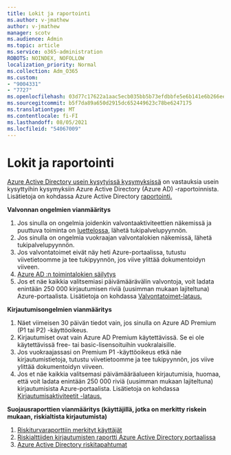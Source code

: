 ```yaml
---
title: Lokit ja raportointi
ms.author: v-jmathew
author: v-jmathew
manager: scotv
ms.audience: Admin
ms.topic: article
ms.service: o365-administration
ROBOTS: NOINDEX, NOFOLLOW
localization_priority: Normal
ms.collection: Adm_O365
ms.custom:
- "9004331"
- "7727"
ms.openlocfilehash: 03d77c17622a1aac5ecb035bb5b73efdbbfe5e6b141e6b266eef8783f612c8b2
ms.sourcegitcommit: b5f7da89a650d2915dc652449623c78be6247175
ms.translationtype: MT
ms.contentlocale: fi-FI
ms.lasthandoff: 08/05/2021
ms.locfileid: "54067009"
---
```

# <a name="logs-and-reporting"></a>Lokit ja raportointi

[Azure Active Directory usein kysytyissä kysymyksissä](https://docs.microsoft.com/azure/active-directory/active-directory-reporting-faq) on vastauksia usein kysyttyihin kysymyksiin Azure Active Directory (Azure AD) -raportoinnista. Lisätietoja on kohdassa Azure Active Directory [raportointi.](https://docs.microsoft.com/azure/active-directory/reports-monitoring/overview-reports)

**Valvonnan ongelmien vianmääritys**

1. Jos sinulla on ongelmia joidenkin valvontaaktiviteettien näkemissä ja puuttuva toiminta on [luettelossa](https://docs.microsoft.com/azure/active-directory/reports-monitoring/reference-audit-activities), lähetä tukipalvelupyynnön.
2. Jos sinulla on ongelmia vuokraajan valvontalokien näkemissä, lähetä tukipalvelupyynnön.
3. Jos valvontatoimet eivät näy heti Azure-portaalissa, [](https://docs.microsoft.com/azure/active-directory/reports-monitoring/reference-reports-latencies) tutustu viivetietoomme ja tee tukipyynnön, jos viive ylittää dokumentoidyn viiveen.
4. [Azure AD :n toimintalokien säilytys](https://docs.microsoft.com/azure/active-directory/reports-monitoring/reference-reports-data-retention)
5. Jos et näe kaikkia valitsemiasi päivämäärävälin valvontoja, voit ladata enintään 250 000 kirjautumisen riviä (uusimman mukaan lajiteltuna) Azure-portaalista. Lisätietoja on kohdassa [Valvontatoimet-lataus.](https://docs.microsoft.com/azure/active-directory/reports-monitoring/quickstart-download-audit-report)

**Kirjautumisongelmien vianmääritys**

1. Näet viimeisen 30 päivän tiedot vain, jos sinulla on Azure AD Premium (P1 tai P2) -käyttöoikeus.
2. Kirjautumiset ovat vain Azure AD Premium käytettävissä. Se ei ole käytettävissä free- tai basic-lisensoituihin vuokralaisille.
3. Jos vuokraajassasi on Premium P1 -käyttöoikeus etkä näe kirjautumistietoja, tutustu viivetietoomme ja tee tukipyynnön, jos viive ylittää dokumentoidyn viiveen. [](https://docs.microsoft.com/azure/active-directory/reports-monitoring/reference-reports-latencies)
4. Jos et näe kaikkia valitsemasi päivämääräalueen kirjautumisia, huomaa, että voit ladata enintään 250 000 riviä (uusimman mukaan lajiteltuna) kirjautumisista Azure-portaalista. Lisätietoja on kohdassa [Kirjautumisaktiviteetit -lataus.](https://docs.microsoft.com/azure/active-directory/reports-monitoring/concept-sign-ins#download-sign-in-activities)

**Suojausraporttien vianmääritys (käyttäjillä, jotka on merkitty riskein mukaan, riskialtista kirjautumista)**

1. [Riskiturvaraporttiin merkityt käyttäjät](https://docs.microsoft.com/azure/active-directory/reports-monitoring/concept-user-at-risk)
2. [Riskialttiiden kirjautumisten raportti Azure Active Directory portaalissa](https://docs.microsoft.com/azure/active-directory/reports-monitoring/concept-risky-sign-ins)
3. [Azure Active Directory riskitapahtumat](https://docs.microsoft.com/azure/active-directory/reports-monitoring/concept-risk-events)
